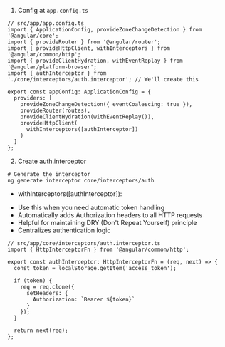1. Config at `app.config.ts`

```
// src/app/app.config.ts
import { ApplicationConfig, provideZoneChangeDetection } from '@angular/core';
import { provideRouter } from '@angular/router';
import { provideHttpClient, withInterceptors } from '@angular/common/http';
import { provideClientHydration, withEventReplay } from '@angular/platform-browser';
import { authInterceptor } from './core/interceptors/auth.interceptor'; // We'll create this

export const appConfig: ApplicationConfig = {
  providers: [
    provideZoneChangeDetection({ eventCoalescing: true }),
    provideRouter(routes),
    provideClientHydration(withEventReplay()),
    provideHttpClient(
      withInterceptors([authInterceptor])
    )
  ]
};
```

2. Create auth.interceptor

```
# Generate the interceptor
ng generate interceptor core/interceptors/auth
```

- withInterceptors([authInterceptor]):

* Use this when you need automatic token handling
* Automatically adds Authorization headers to all HTTP requests
* Helpful for maintaining DRY (Don't Repeat Yourself) principle
* Centralizes authentication logic

```
// src/app/core/interceptors/auth.interceptor.ts
import { HttpInterceptorFn } from '@angular/common/http';

export const authInterceptor: HttpInterceptorFn = (req, next) => {
  const token = localStorage.getItem('access_token');

  if (token) {
    req = req.clone({
      setHeaders: {
        Authorization: `Bearer ${token}`
      }
    });
  }

  return next(req);
};
```
